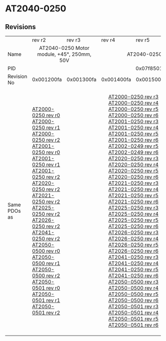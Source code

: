 # AT2040-0250

## Revisions
<table>
<tr>
<td></td>
<td>rev r2</td>
<td>rev r3</td>
<td>rev r4</td>
<td>rev r5</td>
<td>rev r6</td>
<td>rev r7</td>
<td>rev r8</td>
</tr>
<tr>
<td>Name</td>
<td colspan=2 align="center">AT2040-0250 Motor module, +45°, 250mm, 50V</td>
<td colspan=5 align="center">AT2040-0250 Motor module, +45°, 250mm, 48V</td>
</tr>
<tr>
<td>PID</td>
<td colspan=7 align="center">0x07f85012</td>
</tr>
<tr>
<td>Revision No</td>
<td>0x001200fa</td>
<td>0x001300fa</td>
<td>0x001400fa</td>
<td>0x001500fa</td>
<td>0x001600fa</td>
<td>0x001700fa</td>
<td>0x001800fa</td>
</tr>
<tr>
<td>Same PDOs as</td>
<td><a href="AT2000-0250.md">AT2000-0250 rev r0</a><br/><a href="AT2000-0250.md">AT2000-0250 rev r1</a><br/><a href="AT2000-0250.md">AT2000-0250 rev r2</a><br/><a href="AT2001-0250.md">AT2001-0250 rev r0</a><br/><a href="AT2001-0250.md">AT2001-0250 rev r1</a><br/><a href="AT2001-0250.md">AT2001-0250 rev r2</a><br/><a href="AT2020-0250.md">AT2020-0250 rev r2</a><br/><a href="AT2021-0250.md">AT2021-0250 rev r2</a><br/><a href="AT2025-0250.md">AT2025-0250 rev r2</a><br/><a href="AT2026-0250.md">AT2026-0250 rev r2</a><br/><a href="AT2041-0250.md">AT2041-0250 rev r2</a><br/><a href="AT2050-0500.md">AT2050-0500 rev r0</a><br/><a href="AT2050-0500.md">AT2050-0500 rev r1</a><br/><a href="AT2050-0500.md">AT2050-0500 rev r2</a><br/><a href="AT2050-0501.md">AT2050-0501 rev r0</a><br/><a href="AT2050-0501.md">AT2050-0501 rev r1</a><br/><a href="AT2050-0501.md">AT2050-0501 rev r2</a></td>
<td colspan=4 align="center"><a href="AT2000-0250.md">AT2000-0250 rev r3</a><br/><a href="AT2000-0250.md">AT2000-0250 rev r4</a><br/><a href="AT2000-0250.md">AT2000-0250 rev r5</a><br/><a href="AT2000-0250.md">AT2000-0250 rev r6</a><br/><a href="AT2001-0250.md">AT2001-0250 rev r3</a><br/><a href="AT2001-0250.md">AT2001-0250 rev r4</a><br/><a href="AT2001-0250.md">AT2001-0250 rev r5</a><br/><a href="AT2001-0250.md">AT2001-0250 rev r6</a><br/><a href="AT2002-0249.md">AT2002-0249 rev r5</a><br/><a href="AT2002-0249.md">AT2002-0249 rev r6</a><br/><a href="AT2020-0250.md">AT2020-0250 rev r3</a><br/><a href="AT2020-0250.md">AT2020-0250 rev r4</a><br/><a href="AT2020-0250.md">AT2020-0250 rev r5</a><br/><a href="AT2020-0250.md">AT2020-0250 rev r6</a><br/><a href="AT2021-0250.md">AT2021-0250 rev r3</a><br/><a href="AT2021-0250.md">AT2021-0250 rev r4</a><br/><a href="AT2021-0250.md">AT2021-0250 rev r5</a><br/><a href="AT2021-0250.md">AT2021-0250 rev r6</a><br/><a href="AT2025-0250.md">AT2025-0250 rev r3</a><br/><a href="AT2025-0250.md">AT2025-0250 rev r4</a><br/><a href="AT2025-0250.md">AT2025-0250 rev r5</a><br/><a href="AT2025-0250.md">AT2025-0250 rev r6</a><br/><a href="AT2026-0250.md">AT2026-0250 rev r3</a><br/><a href="AT2026-0250.md">AT2026-0250 rev r4</a><br/><a href="AT2026-0250.md">AT2026-0250 rev r5</a><br/><a href="AT2026-0250.md">AT2026-0250 rev r6</a><br/><a href="AT2041-0250.md">AT2041-0250 rev r3</a><br/><a href="AT2041-0250.md">AT2041-0250 rev r4</a><br/><a href="AT2041-0250.md">AT2041-0250 rev r5</a><br/><a href="AT2041-0250.md">AT2041-0250 rev r6</a><br/><a href="AT2050-0500.md">AT2050-0500 rev r3</a><br/><a href="AT2050-0500.md">AT2050-0500 rev r4</a><br/><a href="AT2050-0500.md">AT2050-0500 rev r5</a><br/><a href="AT2050-0500.md">AT2050-0500 rev r6</a><br/><a href="AT2050-0501.md">AT2050-0501 rev r3</a><br/><a href="AT2050-0501.md">AT2050-0501 rev r4</a><br/><a href="AT2050-0501.md">AT2050-0501 rev r5</a><br/><a href="AT2050-0501.md">AT2050-0501 rev r6</a></td>
<td colspan=2 align="center"><a href="AT2000-0233.md">AT2000-0233 rev r6</a><br/><a href="AT2000-0233.md">AT2000-0233 rev r7</a><br/><a href="AT2000-0233.md">AT2000-0233 rev r8</a><br/><a href="AT2000-0249.md">AT2000-0249 rev r8</a><br/><a href="AT2000-0250.md">AT2000-0250 rev r7</a><br/><a href="AT2000-0250.md">AT2000-0250 rev r8</a><br/><a href="AT2001-0250.md">AT2001-0250 rev r7</a><br/><a href="AT2001-0250.md">AT2001-0250 rev r8</a><br/><a href="AT2002-0249.md">AT2002-0249 rev r7</a><br/><a href="AT2002-0249.md">AT2002-0249 rev r8</a><br/><a href="AT2002-0250.md">AT2002-0250 rev r6</a><br/><a href="AT2002-0250.md">AT2002-0250 rev r7</a><br/><a href="AT2002-0250.md">AT2002-0250 rev r8</a><br/><a href="AT2020-0250.md">AT2020-0250 rev r7</a><br/><a href="AT2020-0250.md">AT2020-0250 rev r8</a><br/><a href="AT2021-0250.md">AT2021-0250 rev r7</a><br/><a href="AT2021-0250.md">AT2021-0250 rev r8</a><br/><a href="AT2025-0250.md">AT2025-0250 rev r7</a><br/><a href="AT2025-0250.md">AT2025-0250 rev r8</a><br/><a href="AT2026-0250.md">AT2026-0250 rev r7</a><br/><a href="AT2026-0250.md">AT2026-0250 rev r8</a><br/><a href="AT2041-0250.md">AT2041-0250 rev r7</a><br/><a href="AT2041-0250.md">AT2041-0250 rev r8</a><br/><a href="AT2042-0250.md">AT2042-0250 rev r8</a><br/><a href="AT2050-0500.md">AT2050-0500 rev r7</a><br/><a href="AT2050-0500.md">AT2050-0500 rev r8</a><br/><a href="AT2050-0501.md">AT2050-0501 rev r7</a><br/><a href="AT2050-0501.md">AT2050-0501 rev r8</a><br/><a href="ATH2000-0250.md">ATH2000-0250 rev r6</a><br/><a href="ATH2000-0250.md">ATH2000-0250 rev r7</a><br/><a href="ATH2000-0250.md">ATH2000-0250 rev r8</a><br/><a href="ATH2040-0250.md">ATH2040-0250 rev r6</a><br/><a href="ATH2040-0250.md">ATH2040-0250 rev r7</a><br/><a href="ATH2040-0250.md">ATH2040-0250 rev r8</a><br/><a href="ATH2050-0500.md">ATH2050-0500 rev r6</a><br/><a href="ATH2050-0500.md">ATH2050-0500 rev r7</a><br/><a href="ATH2050-0500.md">ATH2050-0500 rev r8</a><br/><a href="ATH2050-0501.md">ATH2050-0501 rev r6</a><br/><a href="ATH2050-0501.md">ATH2050-0501 rev r7</a><br/><a href="ATH2050-0501.md">ATH2050-0501 rev r8</a></td>
</tr>
</table>
